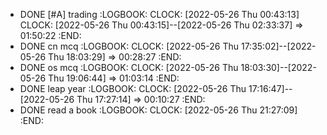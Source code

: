 - DONE [#A] trading
  :LOGBOOK:
  CLOCK: [2022-05-26 Thu 00:43:13]
  CLOCK: [2022-05-26 Thu 00:43:15]--[2022-05-26 Thu 02:33:37] =>  01:50:22
  :END:
- DONE cn mcq
  :LOGBOOK:
  CLOCK: [2022-05-26 Thu 17:35:02]--[2022-05-26 Thu 18:03:29] =>  00:28:27
  :END:
- DONE os mcq
  :LOGBOOK:
  CLOCK: [2022-05-26 Thu 18:03:30]--[2022-05-26 Thu 19:06:44] =>  01:03:14
  :END:
- DONE leap year
  :LOGBOOK:
  CLOCK: [2022-05-26 Thu 17:16:47]--[2022-05-26 Thu 17:27:14] =>  00:10:27
  :END:
- DONE read a book
  :LOGBOOK:
  CLOCK: [2022-05-26 Thu 21:27:09]
  :END: